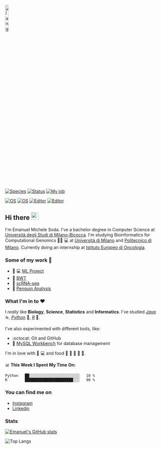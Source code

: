 <p align="left"><img width=15%" src="https://github.com/alansmathew/alansmathew/raw/master/lang.gif" alt="lang image here" /></p>
  
[![Species](https://img.shields.io/badge/Species-Homo_sapiens-success?style=flat-square&logo=mailchimp&logoColor=white)](https://en.wikipedia.org/wiki/Homo_sapiens) 
[![Status](https://img.shields.io/badge/Status-Stable-success?style=flat-square&logo=gravatar&logoColor=white)](https://en.wikipedia.org/wiki/Life)
[![My job](https://img.shields.io/badge/My%20job-IEO-success?style=flat-square&logo=IEO&logoColor=white)](https://www.ieo.it/)
  
[![OS](https://img.shields.io/badge/OS-macOS-informational?style=flat-square&logo=apple&logoColor=white)](https://en.wikipedia.org/wiki/MacOS)
[![OS](https://img.shields.io/badge/OS-Linux-informational?style=flat-square&logo=linux&logoColor=white)](https://en.wikipedia.org/wiki/Linux)
[![Editor](https://img.shields.io/badge/Editor-VSCode-blue?style=flat-square&logo=visual-studio-code&logoColor=white)](https://code.visualstudio.com/)
[![Editor](https://img.shields.io/badge/Editor-rstudio-blue?style=flat-square&logo=Rstudio&logoColor=white)](https://www.rstudio.com/)
  
## Hi there <img src="https://media.giphy.com/media/hvRJCLFzcasrR4ia7z/giphy.gif" width="25px">

I'm Emanuel Michele Soda. I've a bachelor degree in Computer Science at [Università degli Studi di Milano-Bicocca](https://www.unimib.it). I'm studying Bioinformatics for Computational Genomics :man_scientist: :computer: at [Università di Milano](https://www.unimi.it/it) and [Politecnico di Milano](https://www.polimi.it). Currently doing an internship at [Istituto Europeo di Oncologia](https://www.ieo.it).

### Some of my work :construction_worker:
- :brain: 💻 [ML Project](https://github.com/EmanuelSoda/ML_Homework)
- :snake: [BWT](https://github.com/EmanuelSoda/ProgrammingPython)
- :dna:		[scRNA-seq](https://github.com/EmanuelSoda/TranscriptomicsProject)
- :penguin: [Penguin Analysis](https://github.com/EmanuelSoda/Pinguini)


### What I'm in to :heart:
I *really* like **Biology**, **Science**, **Statistics** and **Informatics**.
I've studied [*Java*](https://www.java.com/it/) :coffee:, [*Python*](https://www.python.org/) :snake:, [*R*](https://www.r-project.org/) :test_tube:.


I've also experimented with different tools, like:
- :octocat: Git and GitHub
- :dolphin: [MySQL Workbench](https://www.mysql.com/it/products/workbench/) for database management

I'm in love with :apple: :computer: and food :bread: :spaghetti: :cut_of_meat:
:dumpling: :sushi:. 


📊 **This Week I Spent My Time On:**
<!--START_SECTION:waka-->
```text
Python   ██░░░░░░░░░░░░░░░░░░░░░░░   10 % 
R        ██████████████████████░░░   90 % 
```
<!--END_SECTION:waka-->

### You can find me on
- [Instagram](https://www.instagram.com/emanuel_soda/)
- [Linkedin](https://www.linkedin.com/in/emanuel-soda-5b3565188/)
### Stats
[![Emanuel's GitHub stats](https://github-readme-stats.vercel.app/api?username=EmanuelSoda&show_icons=true)](https://github.com/anuraghazra/github-readme-stats)

  
  
 ![Top Langs](https://github-readme-stats.vercel.app/api/top-langs/?username=EmanuelSoda&layout=compact&title_color=007bff&text_color=e7e7e7&icon_color=007bff&bg_color=171c28)
  
  
